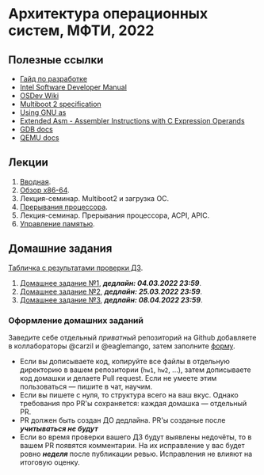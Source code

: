 # Архитектура операционных систем, МФТИ, 2022

## Полезные ссылки
* [Гайд по разработке](GUIDE.md)
* [Intel Software Developer Manual](https://www.intel.com/content/www/us/en/developer/articles/technical/intel-sdm.html)
* [OSDev Wiki](https://wiki.osdev.org/Main_Page)
* [Multiboot 2 specification](https://www.gnu.org/software/grub/manual/multiboot2/multiboot.html)
* [Using GNU as](https://sourceware.org/binutils/docs/as/)
* [Extended Asm - Assembler Instructions with C Expression Operands](https://gcc.gnu.org/onlinedocs/gcc/Extended-Asm.html)
* [GDB docs](https://sourceware.org/gdb/onlinedocs/gdb/index.html)
* [QEMU docs](https://qemu-project.gitlab.io/qemu/system/monitor.html)

## Лекции
1. [Вводная](lectures/00-intro/main.pdf).
1. [Обзор x86-64](lectures/01-x86-64-overview/main.pdf).
1. Лекция-семинар. Multiboot2 и загрузка ОС.
1. [Прерывания процессора](lectures/03-interrupts/main.pdf).
1. Лекция-семинар. Прерывания процессора, ACPI, APIC.
1. [Управление памятью](lectures/05-memory-management/main.pdf).

## Домашние задания

[Табличка с результатами проверки ДЗ](https://docs.google.com/spreadsheets/d/1nR7B1dQMwmAK9gzDFhuoJcE5jKRsJr6OF5HHe2WJEBo/edit?usp=sharing).

1. [Домашнее задание №1](homeworks/hw1/README.md), ***дедлайн: 04.03.2022 23:59***.
1. [Домашнее задание №2](homeworks/hw2/README.md), ***дедлайн: 25.03.2022 23:59***.
1. [Домашнее задание №3](homeworks/hw3/README.md), ***дедлайн: 08.04.2022 23:59***.

### Оформление домашних заданий
Заведите себе отдельный *приватный* репозиторий на Github добавляете в коллабораторы @carzil и @eaglemango, затем заполните [форму](https://forms.gle/7o2HqnS2MthsdUXp7).
* Если вы дописываете код, копируйте все файлы в отдельную директорию в вашем репозитории (`hw1`, `hw2`, ...), затем дописываете код домашки и делаете Pull request. Если не умеете этим пользоваться — пишите в чат, научим.
* Если вы пишете с нуля, то структура всего на ваш вкус. Однако требования про PR'ы сохраняется: каждая домашка — отдельный PR.
* PR должен быть создан ДО дедлайна. PR'ы созданые после ***учитываться не будут***
* Если во время проверки вашего ДЗ будут выявлены недочёты, то в вашем PR появятся комментарии. На их исправление у вас будет ровно ***неделя*** после публикации ревью. Исправления не влияют на итоговую оценку.
